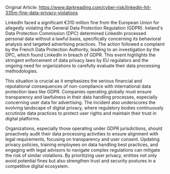 Original Article: https://www.darkreading.com/cyber-risk/linkedin-hit-335m-fine-data-privacy-violations

LinkedIn faced a significant €310 million fine from the European Union for allegedly violating the General Data Protection Regulation (GDPR). Ireland's Data Protection Commission (DPC) determined LinkedIn processed personal data without a lawful basis, specifically concerning its behavioral analysis and targeted advertising practices. The action followed a complaint by the French Data Protection Authority, leading to an investigation by the DPC, which found LinkedIn in breach of GDPR. This event highlights the stringent enforcement of data privacy laws by EU regulators and the ongoing need for organizations to carefully evaluate their data processing methodologies.

This situation is crucial as it emphasizes the serious financial and reputational consequences of non-compliance with international data protection laws like GDPR. Companies operating globally must ensure transparency and lawfulness in their data handling processes, especially concerning user data for advertising. The incident also underscores the evolving landscape of digital privacy, where regulatory bodies continuously scrutinize data practices to protect user rights and maintain their trust in digital platforms.

Organizations, especially those operating under GDPR jurisdictions, should proactively audit their data processing activities to ensure alignment with legal requirements, focusing on transparency and user consent. Updating privacy policies, training employees on data handling best practices, and engaging with legal advisors to navigate complex regulations can mitigate the risk of similar violations. By prioritizing user privacy, entities not only avoid potential fines but also strengthen trust and security postures in a competitive digital ecosystem.